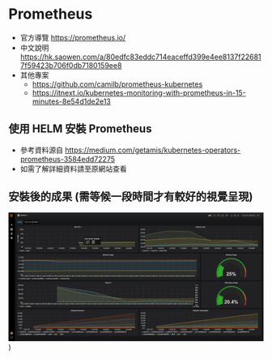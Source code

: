 # Prometheus

-  官方導覽  <https://prometheus.io/>
-  中文說明  <https://hk.saowen.com/a/80edfc83eddc714eaceffd399e4ee8137f226817f59423b706f0db7180159ee8>
-  其他專案  
    -  <https://github.com/camilb/prometheus-kubernetes>
    -  <https://itnext.io/kubernetes-monitoring-with-prometheus-in-15-minutes-8e54d1de2e13>


## 使用 HELM 安裝 Prometheus

-  參考資料源自
<https://medium.com/getamis/kubernetes-operators-prometheus-3584edd72275>
-  如需了解詳細資料請至原網站查看


## 安裝後的成果 (需等候一段時間才有較好的視覺呈現)
![](snap_1.png))
